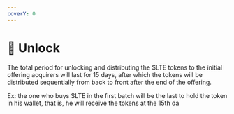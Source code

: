 ```yaml
---
coverY: 0
---
```


# 🔐 Unlock

The total period for unlocking and distributing the $LTE tokens to the initial offering acquirers will last for 15 days, after which the tokens will be distributed sequentially from back to front after the end of the offering.

Ex: the one who buys  $LTE in the first batch will be the last to hold the token in his wallet, that is, he will receive the tokens at the 15th da
